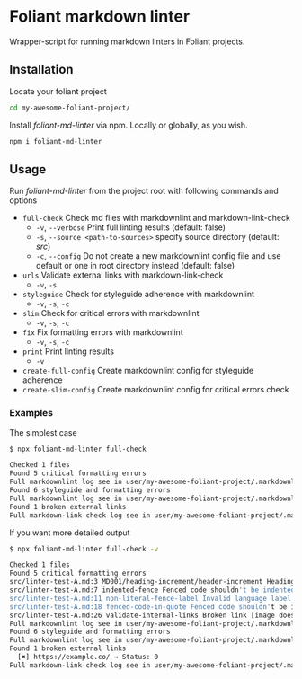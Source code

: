 # Foliant markdown linter

Wrapper-script for running markdown linters in Foliant projects.

## Installation

Locate your foliant project

```bash
cd my-awesome-foliant-project/
```

Install _foliant-md-linter_ via npm. Locally or globally, as you wish.

```bash
npm i foliant-md-linter
```

## Usage

Run _foliant-md-linter_ from the project root with following commands and options

- `full-check` Check md files with markdownlint and markdown-link-check
    - `-v`, `--verbose` Print full linting results (default: false)
    - `-s`, `--source <path-to-sources>` specify source directory (default: _src_)
    - `-c`, `--config` Do not create a new markdownlint config file and use default or one in root directory instead (default: false)
- `urls` Validate external links with markdown-link-check
    - `-v`, `-s`
- `styleguide` Check for styleguide adherence with markdownlint
    - `-v`, `-s`, `-c`
- `slim` Check for critical errors with markdownlint
  - `-v`, `-s`, `-c`
- `fix` Fix formatting errors with markdownlint
  - `-v`, `-s`, `-c`
- `print` Print linting results
    - `-v`
- `create-full-config` Create markdownlint config for styleguide adherence
- `create-slim-config` Create markdownlint config for critical errors check

### Examples

The simplest case

```bash
$ npx foliant-md-linter full-check

Checked 1 files
Found 5 critical formatting errors
Full markdownlint log see in user/my-awesome-foliant-project/.markdownlint_slim.log
Found 6 styleguide and formatting errors
Full markdownlint log see in user/my-awesome-foliant-project/.markdownlint_full.log
Found 1 broken external links
Full markdown-link-check log see in user/my-awesome-foliant-project/.markdownlinkcheck.log
```

If you want more detailed output

```bash
$ npx foliant-md-linter full-check -v

Checked 1 files
Found 5 critical formatting errors
src/linter-test-A.md:3 MD001/heading-increment/header-increment Heading levels should only increment by one level at a time [Expected: h2; Actual: h3] 
src/linter-test-A.md:7 indented-fence Fenced code shouldn't be indented by 1 to 3 spaces [Context: \"   ```bash\"]
src/linter-test-A.md:11 non-literal-fence-label Invalid language label in fenced code block
src/linter-test-A.md:18 fenced-code-in-quote Fenced code shouldn't be in quote
src/linter-test-A.md:26 validate-internal-links Broken link [image does not exist] [Context: "/red-circle.png"]
Full markdownlint log see in user/my-awesome-foliant-project/.markdownlint_slim.log
Found 6 styleguide and formatting errors
Full markdownlint log see in user/my-awesome-foliant-project/.markdownlint_full.log
Found 1 broken external links
  [✖] https://example.co/ → Status: 0
Full markdown-link-check log see in user/my-awesome-foliant-project/.markdownlinkcheck.log
```
